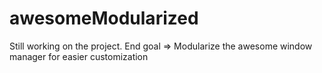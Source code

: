 # awesomeModularized

Still working on the project.
End goal => Modularize the awesome window manager for easier customization
